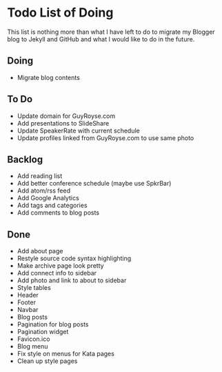 # Todo List of Doing

This list is nothing more than what I have left to do to migrate my Blogger
blog to Jekyll and GitHub and what I would like to do in the future.

## Doing

  - Migrate blog contents

## To Do

  - Update domain for GuyRoyse.com
  - Add presentations to SlideShare
  - Update SpeakerRate with current schedule
  - Update profiles linked from GuyRoyse.com to use same photo

## Backlog

  - Add reading list
  - Add better conference schedule (maybe use SpkrBar)
  - Add atom/rss feed
  - Add Google Analytics
  - Add tags and categories
  - Add comments to blog posts

## Done

  - Add about page
  - Restyle source code syntax highlighting
  - Make archive page look pretty
  - Add connect info to sidebar
  - Add photo and link to about to sidebar
  - Style tables
  - Header
  - Footer
  - Navbar
  - Blog posts
  - Pagination for blog posts
  - Pagination widget
  - Favicon.ico
  - Blog menu
  - Fix style on menus for Kata pages
  - Clean up style pages
